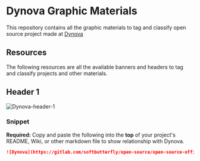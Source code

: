 # **Dynova** Graphic Materials

This repository contains all the graphic materials to tag and classify open source project made at [Dynova]

## Resources

The following resources are all the available banners and headers to tag and
classify projects and other materials.

## Header 1

![Dynova-header-1]

### Snippet

**Required:** Copy and paste the following into the **top** of your project's README, Wiki, or other markdown file to show relationship with Dynova.

```md
![Dynova](https://gitlab.com/softbutterfly/open-source/open-source-office/-/raw/master/assets/dynova/dynova-header-1.png)
```


[Dynova]: https://dynova.io/
[Dynova-header-1]: https://gitlab.com/softbutterfly/open-source/open-source-office/-/raw/master/assets/dynova/dynova-header-1.png
